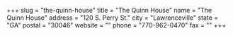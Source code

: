 +++
slug = "the-quinn-house"
title = "The Quinn House"
name = "The Quinn House"
address = "120 S. Perry St."
city = "Lawrenceville"
state = "GA"
postal = "30046"
website = ""
phone = "770-962-0470"
fax = ""
+++
